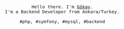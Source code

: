 <p align="center">
  <br>
  <br>
  <br>
  <samp>Hello there. I'm <a href="https://gokaygunes.net">Gökay</a>.<br> I'm a Backend Developer from Ankara/Turkey.<br><br>#php, #symfony, #mysql, #backend</samp>
  <br>
  <br>
  <br>
  <br>
</p>
